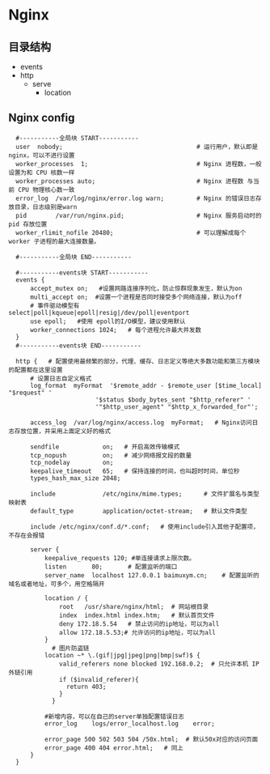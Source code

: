 # Nginx

## 目录结构

- events
- http
  - serve
    - location

## Nginx config

      #-----------全局块 START-----------
      user  nobody;                                     # 运行用户，默认即是nginx，可以不进行设置
      worker_processes  1;                              # Nginx 进程数，一般设置为和 CPU 核数一样
      worker_processes auto;                            # Nginx 进程数 与当前 CPU 物理核心数一致
      error_log  /var/log/nginx/error.log warn;         # Nginx 的错误日志存放目录，日志级别是warn
      pid        /var/run/nginx.pid;                    # Nginx 服务启动时的 pid 存放位置
      worker_rlimit_nofile 20480;                       # 可以理解成每个 worker 子进程的最大连接数量。
      ​
      #-----------全局块 END-----------
      ​
      #-----------events块 START-----------
      events {
          accept_mutex on;   #设置网路连接序列化，防止惊群现象发生，默认为on
          multi_accept on;  #设置一个进程是否同时接受多个网络连接，默认为off
          # 事件驱动模型有 select|poll|kqueue|epoll|resig|/dev/poll|eventport
          use epoll;   #使用 epoll的I/O模型，建议使用默认
          worker_connections 1024;   # 每个进程允许最大并发数
      }
      #-----------events块 END-----------
      ​
      http {   # 配置使用最频繁的部分，代理、缓存、日志定义等绝大多数功能和第三方模块的配置都在这里设置
          # 设置日志自定义格式
          log_format  myFormat  '$remote_addr - $remote_user [$time_local] "$request" '
                            '$status $body_bytes_sent "$http_referer" '
                            '"$http_user_agent" "$http_x_forwarded_for"';
      ​
          access_log  /var/log/nginx/access.log  myFormat;   # Nginx访问日志存放位置，并采用上面定义好的格式
      ​
          sendfile            on;   # 开启高效传输模式
          tcp_nopush          on;   # 减少网络报文段的数量
          tcp_nodelay         on;
          keepalive_timeout   65;   # 保持连接的时间，也叫超时时间，单位秒
          types_hash_max_size 2048;
      ​
          include             /etc/nginx/mime.types;      # 文件扩展名与类型映射表
          default_type        application/octet-stream;   # 默认文件类型
      ​
          include /etc/nginx/conf.d/*.conf;   # 使用include引入其他子配置项，不存在会报错
          
          server {
              keepalive_requests 120; #单连接请求上限次数。
              listen       80;       # 配置监听的端口
              server_name  localhost 127.0.0.1 baimuxym.cn;    # 配置监听的域名或者地址，可多个，用空格隔开
              
              location / {
                  root   /usr/share/nginx/html;  # 网站根目录
                  index  index.html index.htm;   # 默认首页文件
                  deny 172.18.5.54   # 禁止访问的ip地址，可以为all
                  allow 172.18.5.53;# 允许访问的ip地址，可以为all
              }
                # 图片防盗链
              location ~* \.(gif|jpg|jpeg|png|bmp|swf)$ {
                  valid_referers none blocked 192.168.0.2;  # 只允许本机 IP 外链引用
                  if ($invalid_referer){
                    return 403;
                  }
                }
              
              #新增内容，可以在自己的server单独配置错误日志
              error_log    logs/error_localhost.log    error;
              
              error_page 500 502 503 504 /50x.html;  # 默认50x对应的访问页面
              error_page 400 404 error.html;   # 同上
          }
      }